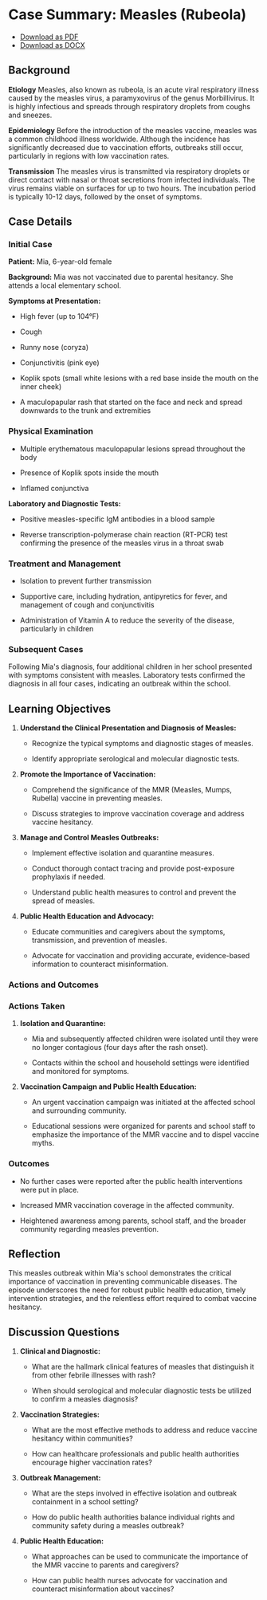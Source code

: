# Case Summary: Measles (Rubeola)
- [Download as PDF](measles.pdf)
- [Download as DOCX](measles.docx)



## Background

**Etiology**
Measles, also known as rubeola, is an acute viral respiratory illness caused by the measles virus, a paramyxovirus of the genus Morbillivirus. It is highly infectious and spreads through respiratory droplets from coughs and sneezes.

**Epidemiology**
Before the introduction of the measles vaccine, measles was a common childhood illness worldwide. Although the incidence has significantly decreased due to vaccination efforts, outbreaks still occur, particularly in regions with low vaccination rates.

**Transmission**
The measles virus is transmitted via respiratory droplets or direct contact with nasal or throat secretions from infected individuals. The virus remains viable on surfaces for up to two hours. The incubation period is typically 10-12 days, followed by the onset of symptoms.

## Case Details

### Initial Case

**Patient:** Mia, 6-year-old female  

**Background:** Mia was not vaccinated due to parental hesitancy. She attends a local elementary school.

**Symptoms at Presentation:**

- High fever (up to 104°F)

- Cough

- Runny nose (coryza)

- Conjunctivitis (pink eye)

- Koplik spots (small white lesions with a red base inside the mouth on the inner cheek)

- A maculopapular rash that started on the face and neck and spread downwards to the trunk and extremities

### Physical Examination

- Multiple erythematous maculopapular lesions spread throughout the body

- Presence of Koplik spots inside the mouth

- Inflamed conjunctiva

**Laboratory and Diagnostic Tests:**

- Positive measles-specific IgM antibodies in a blood sample

- Reverse transcription-polymerase chain reaction (RT-PCR) test confirming the presence of the measles virus in a throat swab

### Treatment and Management

- Isolation to prevent further transmission

- Supportive care, including hydration, antipyretics for fever, and management of cough and conjunctivitis

- Administration of Vitamin A to reduce the severity of the disease, particularly in children

### Subsequent Cases

Following Mia's diagnosis, four additional children in her school presented with symptoms consistent with measles. Laboratory tests confirmed the diagnosis in all four cases, indicating an outbreak within the school.

## Learning Objectives

1. **Understand the Clinical Presentation and Diagnosis of Measles:**

   - Recognize the typical symptoms and diagnostic stages of measles.

   - Identify appropriate serological and molecular diagnostic tests.

2. **Promote the Importance of Vaccination:**

   - Comprehend the significance of the MMR (Measles, Mumps, Rubella) vaccine in preventing measles.

   - Discuss strategies to improve vaccination coverage and address vaccine hesitancy.

3. **Manage and Control Measles Outbreaks:**

   - Implement effective isolation and quarantine measures.

   - Conduct thorough contact tracing and provide post-exposure prophylaxis if needed.

   - Understand public health measures to control and prevent the spread of measles.

4. **Public Health Education and Advocacy:**

   - Educate communities and caregivers about the symptoms, transmission, and prevention of measles.

   - Advocate for vaccination and providing accurate, evidence-based information to counteract misinformation.

### Actions and Outcomes

### Actions Taken
1. **Isolation and Quarantine:**
 
   - Mia and subsequently affected children were isolated until they were no longer contagious (four days after the rash onset).
 
   - Contacts within the school and household settings were identified and monitored for symptoms.

2. **Vaccination Campaign and Public Health Education:**
 
   - An urgent vaccination campaign was initiated at the affected school and surrounding community.
 
   - Educational sessions were organized for parents and school staff to emphasize the importance of the MMR vaccine and to dispel vaccine myths.

### Outcomes

- No further cases were reported after the public health interventions were put in place.

- Increased MMR vaccination coverage in the affected community.

- Heightened awareness among parents, school staff, and the broader community regarding measles prevention.

## Reflection

This measles outbreak within Mia's school demonstrates the critical importance of vaccination in preventing communicable diseases. The episode underscores the need for robust public health education, timely intervention strategies, and the relentless effort required to combat vaccine hesitancy.

## Discussion Questions

1. **Clinical and Diagnostic:**
  
   - What are the hallmark clinical features of measles that distinguish it from other febrile illnesses with rash?
  
   - When should serological and molecular diagnostic tests be utilized to confirm a measles diagnosis?

2. **Vaccination Strategies:**
  
   - What are the most effective methods to address and reduce vaccine hesitancy within communities?
  
   - How can healthcare professionals and public health authorities encourage higher vaccination rates?

3. **Outbreak Management:**
  
   - What are the steps involved in effective isolation and outbreak containment in a school setting?
  
   - How do public health authorities balance individual rights and community safety during a measles outbreak?

4. **Public Health Education:**
  
   - What approaches can be used to communicate the importance of the MMR vaccine to parents and caregivers?
  
   - How can public health nurses advocate for vaccination and counteract misinformation about vaccines?

